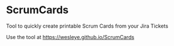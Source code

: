 # ScrumCards
Tool to quickly create printable Scrum Cards from your Jira Tickets

Use the tool at https://wesleye.github.io/ScrumCards
